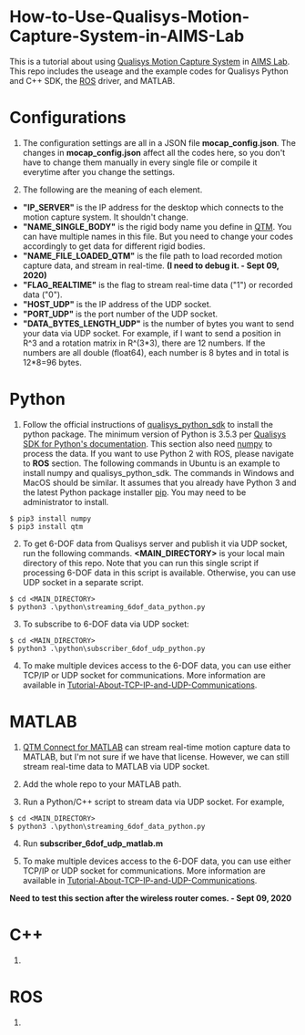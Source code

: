# How-to-Use-Qualisys-Motion-Capture-System-in-AIMS-Lab
This is a tutorial about using [Qualisys Motion Capture System](https://www.qualisys.com/) in [AIMS Lab](https://engineering.purdue.edu/AIMS). This repo includes the useage and the example codes for Qualisys Python and C++ SDK, the [ROS](https://www.ros.org/) driver, and MATLAB.


# Configurations
1. The configuration settings are all in a JSON file **mocap_config.json**. The changes in **mocap_config.json** affect all the codes here, so you don't have to change them manually in every single file or compile it everytime after you change the settings.

2. The following are the meaning of each element.
* **"IP_SERVER"** is the IP address for the desktop which connects to the motion capture system. It shouldn't change.
* **"NAME_SINGLE_BODY"** is the rigid body name you define in [QTM](https://www.qualisys.com/software/qualisys-track-manager/). You can have multiple names in this file. But you need to change your codes accordingly to get data for different rigid bodies.
* **"NAME_FILE_LOADED_QTM"** is the file path to load recorded motion capture data, and stream in real-time. **(I need to debug it. - Sept 09, 2020)**
* **"FLAG_REALTIME"** is the flag to stream real-time data ("1") or recorded data ("0").
* **"HOST_UDP"** is the IP address of the UDP socket.
* **"PORT_UDP"** is the port number of the UDP socket.
* **"DATA_BYTES_LENGTH_UDP"** is the number of bytes you want to send your data via UDP socket. For example, if I want to send a position in R\^3 and a rotation matrix in R\^(3\*3), there are 12 numbers. If the numbers are all double (float64), each number is 8 bytes and in total is 12\*8=96 bytes. 


# Python
1. Follow the official instructions of [qualisys_python_sdk](https://github.com/qualisys/qualisys_python_sdk) to install the python package. The minimum version of Python is 3.5.3 per [Qualisys SDK for Python's documentation](https://qualisys.github.io/qualisys_python_sdk/index.html). This section also need [numpy](https://numpy.org/) to process the data. If you want to use Python 2 with ROS, please navigate to **ROS** section. The following commands in Ubuntu is an example to install numpy and qualisys_python_sdk. The commands in Windows and MacOS should be similar. It assumes that you already have Python 3 and the latest Python package installer [pip](https://pypi.org/project/pip/). You may need to be administrator to install.
```
$ pip3 install numpy
$ pip3 install qtm
```

2. To get 6-DOF data from Qualisys server and publish it via UDP socket, run the following commands. **<MAIN_DIRECTORY>** is your local main directory of this repo.
Note that you can run this single script if processing 6-DOF data in this script is available. Otherwise, you can use UDP socket in a separate script.
```
$ cd <MAIN_DIRECTORY>
$ python3 .\python\streaming_6dof_data_python.py
```

3. To subscribe to 6-DOF data via UDP socket:
```
$ cd <MAIN_DIRECTORY>
$ python3 .\python\subscriber_6dof_udp_python.py
```

4. To make multiple devices access to the 6-DOF data, you can use either TCP/IP or UDP socket for communications. More information are available in [Tutorial-About-TCP-IP-and-UDP-Communications](https://github.com/zehuilu/Tutorial-About-TCP-IP-and-UDP-Communications).


# MATLAB
1. [QTM Connect for MATLAB](https://www.qualisys.com/software/matlab/) can stream real-time motion capture data to MATLAB, but I'm not sure if we have that license. However, we can still stream real-time data to MATLAB via UDP socket.

2. Add the whole repo to your MATLAB path.

3. Run a Python/C++ script to stream data via UDP socket. For example,
```
$ cd <MAIN_DIRECTORY>
$ python3 .\python\streaming_6dof_data_python.py
```

4. Run **subscriber_6dof_udp_matlab.m**

5. To make multiple devices access to the 6-DOF data, you can use either TCP/IP or UDP socket for communications. More information are available in [Tutorial-About-TCP-IP-and-UDP-Communications](https://github.com/zehuilu/Tutorial-About-TCP-IP-and-UDP-Communications).

**Need to test this section after the wireless router comes. - Sept 09, 2020**


# C++
1. 



# ROS
1. 

